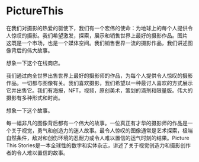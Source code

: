 # PictureThis

在我们对摄影的热爱的驱使下，我们有一个宏伟的使命：为地球上的每个人提供令人惊叹的摄影。我们希望激发，探索，展示和销售世界上最好的摄影作品。图片 这既是一个市场，也是一个媒体空间。我们销售世界一流的摄影作品，我们讲述图像背后的伟大故事。

想象一下这个在线商店。

我们通过向全世界出售世界上最好的摄影师的作品，为每个人提供令人惊叹的摄影作品。一切都与图像有关。我们喜欢摄影，我们希望以一种最讨人喜欢的方式展示它并出售它。我们有海报，NFT，视频，原创美术，策划的滴剂和限量版。伟大的摄影有多种形式和时尚。

想象一下这个故事。

每一幅非凡的图像背后都有一个伟大的故事。一位真正有才华的摄影师的作品是一个关于视觉，勇气和创造力的迷人故事。最令人惊叹的图像通常是艺术探索，极端自然条件，敌对和创伤环境的忍耐力或令人难以置信的运气时刻的结果。Picture This Stories是一本全球性的数字和实体杂志，讲述了关于视觉创造力和摄影创作者的令人难以置信的故事。

